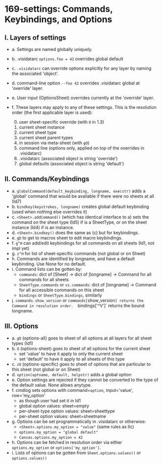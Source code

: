 # 169-settings: Commands, Keybindings, and Options

## I. Layers of settings

- a. Settings are named globally uniquely.
- b. .visidatarc `options.foo = 42` overrides global default
- c. `.visidatarc` can override options explicitly for any layer by naming the associated 'object'.
- d. command-line option `--foo 42` overrides .visidatarc global at 'override' layer.
- e. User input (OptionsSheet) overrides currently at the 'override' layer.
- f. These layers may apply to any of these settings.  This is the resolution order (the first applicable layer is used):

   0. user sheet-specific override (with `O` in 1.3)
   1. current sheet instance
   2. current sheet type
   3. current sheet parent types
   4. in session via meta-sheet (with `gO`)
   5. command line (options only, applied on top of the overrides in .visidatarc)
   6. .visidatarc  (associated object is string 'override')
   7. global defaults  (associated object is string 'default')


## II. Commands/Keybindings

- a. `globalCommand(default_keybinding, longname, execstr)` adds a 'global' command that would be available if there were no sheets at all (Id7)
- b. `bindkey(keystrokes, longname)` creates global default keybinding (used when nothing else overrides it)
- c. `<Sheet>.addCommand()` (which has identical interface to a) sets the command on the sheet type (Id5) if <Sheet> is a SheetType, or on the sheet instance (Id4) if <Sheet> is an instance.
- d. `<Sheet>.bindkey()` does the same as (c) but for keybindings.
- e. `gD` to get to macros sheet to edit macro keybindings.
- f. `g^H` can add/edit keybindings for all commands on all sheets (Id1, not impl yet)
- g. `z^H` for list of sheet-specific commands (not global or on Sheet)
- h. Commands are identified by longname, and have a default keybinding.  Use None for no default.
- i. Command lists can be gotten by:
    - `commands`: dict of [Sheet] -> dict of [longname] -> Command for all commands for all sheets
    - `SheetType.commands` or `vs.commands`: dict of [longname] -> Command for all accessible commands on this sheet
    - `bindings` or `SheetType.bindings`, similarly
- j. `commands.show_version` or `commands[`show_version`] returns the Command in resolution order.  `bindings['^V']` returns the bound longname.

## III. Options

- a. `gO` (options-all) goes to sheet of all options at all layers for all sheet types (Id1)
- b. `O` (options-sheet) goes to sheet of all options for the current sheet
    - set 'value' to have it apply to only the current sheet
    - set 'default' to have it apply to all sheets of this type
- c. `zO` (options-specific) goes to sheet of options that are particular to this sheet (not global or on Sheet)
- d. `option(optname, default, helpstr)` adds a global option
- e. Option settings are rejected if they cannot be converted to the type of the default value.  None allows anytype.
- f. cmdlog sets options with command=`option`, input='value', row='my_option'
    - as though user had set it in Id1
    - global option values: sheet=empty
    - per-sheet-type option values: sheet=sheettype
    - per-sheet option values: sheet=sheetname
- g. Options can be set programmatically in .visidatarc or otherwise:
   - `<Sheet>.options.my_option = "value"` (same rules as IIc)
   - `options.my_option = "global default"`
   - `Canvas.options.my_option = 42`
- h. Options can be fetched in resolution order via either `options.my_option` or `options['my_option']`.
- i. Lists of options can be gotten from `Sheet.options.values()` or `options.values()`
